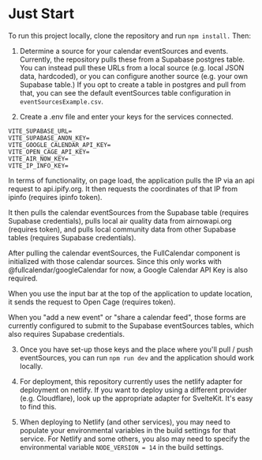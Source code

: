 # Just Start

To run this project locally, clone the repository and run `npm install.`  Then:

1. Determine a source for your calendar eventSources and events.  Currently, the repository pulls these from a Supabase postgres table.  You can instead pull these URLs from a local source (e.g. local JSON data, hardcoded), or you can configure another source (e.g. your own Supabase table.)  If you opt to create a table in postgres and pull from that, you can see the default eventSources table configuration in `eventSourcesExample.csv`.

2. Create a .env file and enter your keys for the services connected.

```
VITE_SUPABASE_URL=
VITE_SUPABASE_ANON_KEY=
VITE_GOOGLE_CALENDAR_API_KEY=
VITE_OPEN_CAGE_API_KEY=
VITE_AIR_NOW_KEY=
VITE_IP_INFO_KEY=
```

In terms of functionality, on page load, the application pulls the IP via an api request to api.ipify.org.  It then requests the coordinates of that IP from ipinfo (requires ipinfo token).

It then pulls the calendar eventSources from the Supabase table (requires Supabase credentials), pulls local air quality data from airnowapi.org (requires token), and pulls local community data from other Supabase tables (requires Supabase credentials).

After pulling the calendar eventSources, the FullCalendar component is initialized with those calendar sources.  Since this only works with @fullcalendar/googleCalendar for now, a Google Calendar API Key is also required.

When you use the input bar at the top of the application to update location, it sends the request to Open Cage (requires token).

When you "add a new event" or "share a calendar feed", those forms are currently configured to submit to the Supabase eventSources tables, which also requires Supabase credentials.

3. Once you have set-up those keys and the place where you'll pull / push eventSources, you can run `npm run dev` and the application should work locally.

4. For deployment, this repository currently uses the netlify adapter for deployment on netlify.  If you want to deploy using a different provider (e.g. Cloudflare), look up the appropriate adapter for SvelteKit.  It's easy to find this.

5. When deploying to Netlify (and other services), you may need to populate your environmental variables in the build settings for that service.  For Netlify and some others, you also may need to specify the environmental variable `NODE_VERSION = 14` in the build settings.